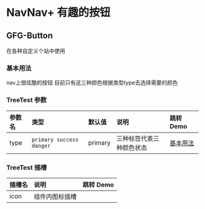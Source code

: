 
# NavNav+ 有趣的按钮
## GFG-Button
在各种自定义个站中使用

### 基本用法
nav上很炫酷的按钮 目前只有这三种颜色根据类型type去选择需要的颜色

<demo src="./demo-codes/gfg-button.vue" desc="通过 type 改变按钮的颜色,支持各种原生属性"></demo>

### TreeTest 参数
| 参数名 | 类型 | 默认值 | 说明 | 跳转 Demo |
| :---- | :---- | :---- | :---- | :--------- |
|  type    | `primary success danger`   |   primary   |   三种标签代表三种颜色状态   |     [基本用法](#基本用法)      |


### TreeTest 插槽

| 插槽名 | 说明 | 跳转 Demo |
| :---- | :---- | :--------- |
|   icon   |  组件内图标插槽  |      |






